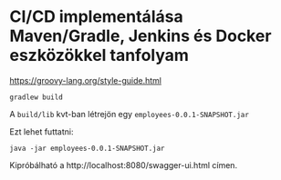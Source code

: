 # CI/CD implementálása Maven/Gradle, Jenkins és Docker eszközökkel tanfolyam

https://groovy-lang.org/style-guide.html

```shell
gradlew build
```

A `build/lib` kvt-ban létrejön egy `employees-0.0.1-SNAPSHOT.jar`

Ezt lehet futtatni:

```shell
java -jar employees-0.0.1-SNAPSHOT.jar
```

Kipróbálható a http://localhost:8080/swagger-ui.html címen.
